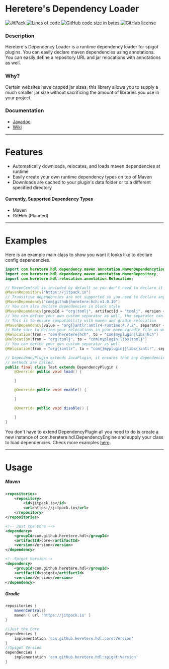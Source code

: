 # Heretere's Dependency Loader

<p align="left">
    <a href="https://jitpack.io/#heretere/hdl">
        <img alt="JitPack" src="https://img.shields.io/jitpack/v/github/heretere/hdl?style=for-the-badge">
    </a>
    <a href="#" onclick="return false;">
        <img alt="Lines of code" src="https://img.shields.io/tokei/lines/github/heretere/hdl?style=for-the-badge">
    </a>
    <a href="#" onclick="return false;">
        <img alt="GitHub code size in bytes" src="https://img.shields.io/github/languages/code-size/heretere/hdl?style=for-the-badge">
    </a>
    <a href="https://github.com/heretere/hdl/blob/master/LICENSE">
        <img alt="GitHub license" src="https://img.shields.io/github/license/heretere/hdl?style=for-the-badge">
    </a>
</p>

### Description

Heretere's Dependency Loader is a runtime dependency loader for spigot plugins. You can easily declare maven
dependencies using annotations. You can easily define a repository URL and jar relocations with annotations as well.

### Why?

Certain websites have capped jar sizes, this library allows you to supply a much smaller jar size without sacrificing
the amount of libraries you use in your project.

### Documentation

- [Javadoc](https://heretere.github.io/hdl/v1.3.1/core/)
- [Wiki](https://github.com/heretere/hdl/wiki)

---

# Features

- Automatically downloads, relocates, and loads maven dependencies at runtime
- Easily create your own runtime dependency types on top of Maven
- Downloads are cached to your plugin's data folder or to a different specified directory

#### Currently, Supported Dependency Types

- Maven
- ~~GitHub~~ (Planned)

---

# Examples

Here is an example main class to show you want it looks like to declare config dependencies.

```java
import com.heretere.hdl.dependency.maven.annotation.MavenDependencytion.Maven;
import com.heretere.hdl.dependency.maven.annotation.MavenRepository;
import com.heretere.hdl.relocation.annotation.Relocation;

// MavenCentral is included by default so you don't need to declare it
@MavenRepository("https://jitpack.io")
// Transitive dependencies are not supported so you need to declare any dependencies to be downloaded
@MavenDependency("com|github|heretere:hch:v1.0.10")
// You can also declare dependencies in block style
@MavenDependency(groupId = "org|tomlj", artifactId = "tomlj", version = "1.0.0")
// You can define your own custom separator as well, the separator can't contain a . or /
// This is to ensure compatibility with maven and gradle relocation
@MavenDependency(value = "org{}antlr:antlr4-runtime:4.7.2", separator = "{}")
// Make sure to define your relocations in your maven/gradle file as well.
@Relocation(from = "com|heretere|hch", to = "com|myplugin|libs|hch")
@Relocation(from = "org|tomlj", to = "com|myplugin|libs|tomlj")
// You can define your own custom separator as well
@Relocation(from = "org{}antlr", to = "com{}myplugin{}libs{}antlr", separator = "{}")

// DependencyPlugin extends JavaPlugin, it ensures that any dependencies are downloaded and loaded before your
// methods are called.
public final class Test extends DependencyPlugin {
    @Override public void load() {

    }

    @Override public void enable() {

    }

    @Override public void disable() {

    }
}
```

You don't have to extend DependencyPlugin all you need to do is create a new instance of
com.heretere.hdl.DependencyEngine and supply your class to load dependencies. Check more
examples [here](https://gist.github.com/heretere/594cac7163afdf266a043452a0d9bb02).

---

# Usage

##### Maven

```xml
<repositories>
    <repository>
        <id>jitpack.io</id>
        <url>https://jitpack.io</url>
    </repository>
</repositories>
```

```xml
<!-- Just the Core -->
<dependency>
    <groupId>com.github.heretere.hdl</groupId>
    <artifactId>core</artifactId>
    <version>Version</version>
</dependency>

<!--Spigot Version-->
<dependency>
    <groupId>com.github.heretere.hdl</groupId>
    <artifactId>spigot</artifactId>
    <version>Version</version>
</dependency>
```

##### Gradle

```groovy
repositories {
    mavenCentral()
    maven { url 'https://jitpack.io' }
}
```

```groovy
//Just the Core
dependencies {
    implementation 'com.github.heretere.hdl:core:Version'
}
//Spigot Version
dependencies {
    implementation 'com.github.heretere.hdl:spigot:Version'
}
```
